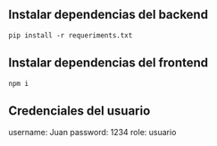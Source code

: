 ## Instalar dependencias del backend
`pip install -r requeriments.txt`

## Instalar dependencias del frontend
`npm i`

## Credenciales del usuario
username: Juan
password: 1234
role: usuario
